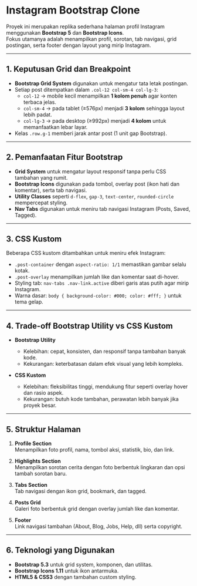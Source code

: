 # Instagram Bootstrap Clone

Proyek ini merupakan replika sederhana halaman profil Instagram menggunakan **Bootstrap 5** dan **Bootstrap Icons**.  
Fokus utamanya adalah menampilkan profil, sorotan, tab navigasi, grid postingan, serta footer dengan layout yang mirip Instagram.

---

## 1. Keputusan Grid dan Breakpoint
- **Bootstrap Grid System** digunakan untuk mengatur tata letak postingan.  
- Setiap post ditempatkan dalam `.col-12 col-sm-4 col-lg-3`:  
  - `col-12` → mobile kecil menampilkan **1 kolom penuh** agar konten terbaca jelas.  
  - `col-sm-4` → pada tablet (≥576px) menjadi **3 kolom** sehingga layout lebih padat.  
  - `col-lg-3` → pada desktop (≥992px) menjadi **4 kolom** untuk memanfaatkan lebar layar.  
- Kelas `.row.g-1` memberi jarak antar post (1 unit gap Bootstrap).  

---

## 2. Pemanfaatan Fitur Bootstrap
- **Grid System** untuk mengatur layout responsif tanpa perlu CSS tambahan yang rumit.  
- **Bootstrap Icons** digunakan pada tombol, overlay post (ikon hati dan komentar), serta tab navigasi.  
- **Utility Classes** seperti `d-flex`, `gap-3`, `text-center`, `rounded-circle` mempercepat styling.  
- **Nav Tabs** digunakan untuk meniru tab navigasi Instagram (Posts, Saved, Tagged).  

---

## 3. CSS Kustom
Beberapa CSS kustom ditambahkan untuk meniru efek Instagram:  
- `.post-container` dengan `aspect-ratio: 1/1` memastikan gambar selalu kotak.  
- `.post-overlay` menampilkan jumlah like dan komentar saat di-hover.  
- Styling tab: `nav-tabs .nav-link.active` diberi garis atas putih agar mirip Instagram.  
- Warna dasar: `body { background-color: #000; color: #fff; }` untuk tema gelap.  

---

## 4. Trade-off Bootstrap Utility vs CSS Kustom
- **Bootstrap Utility**  
  - Kelebihan: cepat, konsisten, dan responsif tanpa tambahan banyak kode.  
  - Kekurangan: keterbatasan dalam efek visual yang lebih kompleks.  

- **CSS Kustom**  
  - Kelebihan: fleksibilitas tinggi, mendukung fitur seperti overlay hover dan rasio aspek.  
  - Kekurangan: butuh kode tambahan, perawatan lebih banyak jika proyek besar.  

---

## 5. Struktur Halaman
1. **Profile Section**  
   Menampilkan foto profil, nama, tombol aksi, statistik, bio, dan link.  

2. **Highlights Section**  
   Menampilkan sorotan cerita dengan foto berbentuk lingkaran dan opsi tambah sorotan baru.  

3. **Tabs Section**  
   Tab navigasi dengan ikon grid, bookmark, dan tagged.  

4. **Posts Grid**  
   Galeri foto berbentuk grid dengan overlay jumlah like dan komentar.  

5. **Footer**  
   Link navigasi tambahan (About, Blog, Jobs, Help, dll) serta copyright.  

---

## 6. Teknologi yang Digunakan
- **Bootstrap 5.3** untuk grid system, komponen, dan utilitas.  
- **Bootstrap Icons 1.11** untuk ikon antarmuka.  
- **HTML5 & CSS3** dengan tambahan custom styling.  
